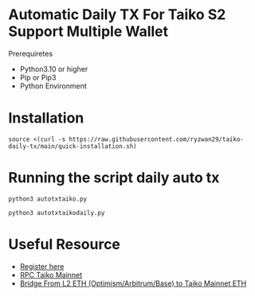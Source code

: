 # Automatic Daily TX For Taiko S2 Support Multiple Wallet
Prerequiretes
- Python3.10 or higher
- Pip or Pip3
- Python Environment

# Installation
```
source <(curl -s https://raw.githubusercontent.com/ryzwan29/taiko-daily-tx/main/quick-installation.sh)
```
# Running the script daily auto tx
```
python3 autotxtaiko.py
```
```
python3 autotxtaikodaily.py
```

# Useful Resource
- [Register here](https://trailblazers.taiko.xyz/profile/)
- [RPC Taiko Mainnet](https://chainlist.org/chain/167000)
- [Bridge From L2 ETH (Optimism/Arbitrum/Base) to Taiko Mainnet ETH](https://www.memebridge.xyz/bridge)
